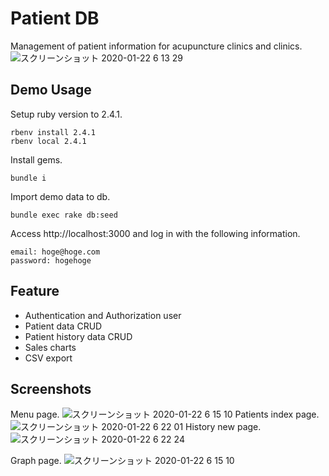 # Patient DB
Management of patient information for acupuncture clinics and clinics.
![スクリーンショット 2020-01-22 6 13 29](https://user-images.githubusercontent.com/11070996/72843924-dc05df00-3cde-11ea-80e1-ecce5ef8552a.png)


## Demo Usage

Setup ruby version to 2.4.1.

```
rbenv install 2.4.1
rbenv local 2.4.1
```

Install gems.

```
bundle i
```

Import demo data to db.

```
bundle exec rake db:seed
```

Access http://localhost:3000 and log in with the following information.

```
email: hoge@hoge.com
password: hogehoge
```

## Feature
- Authentication and Authorization user
- Patient data CRUD
- Patient history data CRUD
- Sales charts
- CSV export

## Screenshots
Menu page.
![スクリーンショット 2020-01-22 6 15 10](https://user-images.githubusercontent.com/11070996/72843950-e58f4700-3cde-11ea-99f1-ac83cc2d7640.png)
Patients index page.
![スクリーンショット 2020-01-22 6 22 01](https://user-images.githubusercontent.com/11070996/72844332-9f86b300-3cdf-11ea-92d4-7d964860c4b0.png)
History new page.
![スクリーンショット 2020-01-22 6 22 24](https://user-images.githubusercontent.com/11070996/72844344-a57c9400-3cdf-11ea-8228-5cc5493bb330.png)

Graph page.
![スクリーンショット 2020-01-22 6 15 10](https://user-images.githubusercontent.com/11070996/72843950-e58f4700-3cde-11ea-99f1-ac83cc2d7640.png)

